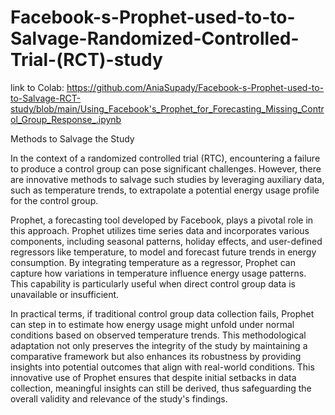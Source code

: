 # Facebook-s-Prophet-used-to-to-Salvage-Randomized-Controlled-Trial-(RCT)-study


link to Colab: https://github.com/AniaSupady/Facebook-s-Prophet-used-to-to-Salvage-RCT-study/blob/main/Using_Facebook's_Prophet_for_Forecasting_Missing_Control_Group_Response_.ipynb

Methods to Salvage the Study

In the context of a randomized controlled trial (RTC), encountering a failure to produce a control group can pose significant challenges. However, there are innovative methods to salvage such studies by leveraging auxiliary data, such as temperature trends, to extrapolate a potential energy usage profile for the control group.

Prophet, a forecasting tool developed by Facebook, plays a pivotal role in this approach. Prophet utilizes time series data and incorporates various components, including seasonal patterns, holiday effects, and user-defined regressors like temperature, to model and forecast future trends in energy consumption. By integrating temperature as a regressor, Prophet can capture how variations in temperature influence energy usage patterns. This capability is particularly useful when direct control group data is unavailable or insufficient.

In practical terms, if traditional control group data collection fails, Prophet can step in to estimate how energy usage might unfold under normal conditions based on observed temperature trends. This methodological adaptation not only preserves the integrity of the study by maintaining a comparative framework but also enhances its robustness by providing insights into potential outcomes that align with real-world conditions. This innovative use of Prophet ensures that despite initial setbacks in data collection, meaningful insights can still be derived, thus safeguarding the overall validity and relevance of the study's findings.

